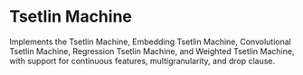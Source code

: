 # Tsetlin Machine
Implements the Tsetlin Machine, Embedding Tsetlin Machine, Convolutional Tsetlin Machine, Regression Tsetlin Machine, and Weighted Tsetlin Machine, with support for continuous features, multigranularity, and drop clause.

